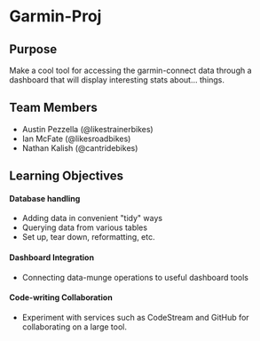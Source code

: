 # Garmin-Proj

## Purpose
Make a cool tool for accessing the garmin-connect data through a dashboard
that will display interesting stats about... things.

## Team Members
- Austin Pezzella (@likestrainerbikes)
- Ian McFate (@likesroadbikes)
- Nathan Kalish (@cantridebikes)

## Learning Objectives
#### Database handling
- Adding data in convenient "tidy" ways
- Querying data from various tables
- Set up, tear down, reformatting, etc.

#### Dashboard Integration
- Connecting data-munge operations to useful dashboard tools

#### Code-writing Collaboration
- Experiment with services such as CodeStream and GitHub for collaborating
on a large tool. 